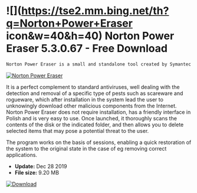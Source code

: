 # ![](https://tse2.mm.bing.net/th?q=Norton+Power+Eraser icon&w=40&h=40) Norton Power Eraser 5.3.0.67 - Free Download

```sh
Norton Power Eraser is a small and standalone tool created by Symantec to fight against counterfeit software masquerading as known applications.
```
[![Norton Power Eraser](https://gallery.dpcdn.pl/imgc/Tools/1065/g_-_420x350_1.5_-_x20100728122751.png)](https://softexe.net/win/security-privacy/scanners/norton-power-eraser:adgR.html)

It is a perfect complement to standard antiviruses, well dealing with the detection and removal of a specific type of pests such as scareware and rogueware, which after installation in the system lead the user to unknowingly download other malicious components from the Internet. Norton Power Eraser does not require installation, has a friendly interface in Polish and is very easy to use. Once launched, it thoroughly scans the contents of the disk or the indicated folder, and then allows you to delete selected items that may pose a potential threat to the user.
 
 The program works on the basis of sessions, enabling a quick restoration of the system to the original state in the case of eg removing correct applications.


- **Update:** Dec 28 2019
- **File size:** 9.20 MB

[![Download](https://cdn.softexe.net/static/img/download.png)](https://softexe.net/win/security-privacy/scanners/norton-power-eraser:adgR.html)

